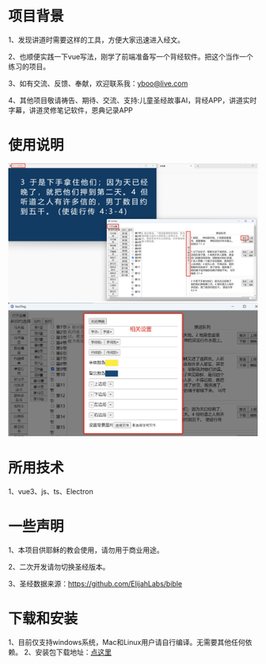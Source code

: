 # 项目背景
1、发现讲道时需要这样的工具，方便大家迅速进入经文。  

2、也顺便实践一下vue写法，刚学了前端准备写一个背经软件。把这个当作一个练习的项目。  

3、如有交流、反馈、奉献，欢迎联系我：<yboo@live.com>  

4、其他项目敬请祷告、期待、交流、支持:儿童圣经故事AI，背经APP，讲道实时字幕，讲道灵修笔记软件，恩典记录APP

# 使用说明
![主要功能](/src/主要功能.png)
![设置功能](/src/设置功能.png)

# 所用技术
1、vue3、js、ts、Electron

# 一些声明
1、本项目供耶稣的教会使用，请勿用于商业用途。  

2、二次开发请勿切换圣经版本。  

3、圣经数据来源：https://github.com/ElijahLabs/bible

# 下载和安装
1、目前仅支持windows系统，Mac和Linux用户请自行编译。无需要其他任何依赖。
2、安装包下载地址：[点这里](https://github.com/yboo123/shengJingTouYing/blob/main/build/touYing%20Setup%200.0.0.exe)



